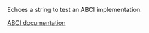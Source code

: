 Echoes a string to test an ABCI implementation.

[ABCI documentation](https://docs.cometbft.com/v1/spec/abci/abci.html#echo)